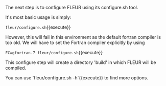 The next step is to configure FLEUR using its configure.sh tool.

It's most basic usage is simply:

`fleur/configure.sh`{{execute}}

However, this will fail in this environment as the default fortran compiler is too old.
We will have to set the Fortran compiler explicitly by using

`FC=gfortran-7 fleur/configure.sh`{{execute}}

This configure step will create a directory 'build' in which FLEUR will be compiled.

You can use  'fleur/configure.sh -h`{{execute}} to find more options. 

